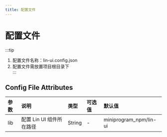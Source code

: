 ```yaml
---
title: 配置文件
---
```


# <H2Icon /> 配置文件

:::tip
1. 配置文件名称：lin-ui.config.json 
2. 配置文件需放置项目根目录下  
:::

## Config File Attributes

| 参数            | 说明                                                       | 类型   | 可选值 | 默认值          |
| :-------------- | :--------------------------------------------------------- | :----- | :----- | :-------------- |
| lib      | 配置 Lin UI 组件所在路径      | String | -      | miniprogram_npm/lin-ui          |

<RightMenu /> 
